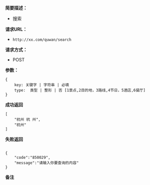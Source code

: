  
**简要描述：** 

- 搜索

**请求URL：** 
- ` http://xx.com/quwan/search `
  
**请求方式：**
- POST 

**参数：** 
```
{
    key: 关键字 | 字符串 | 必填
    type:  类型 | 整形 | 否 [1景点,2目的地，3路线,4节日，5酒店,6餐厅]
} 

```




 **成功返回**
```
[
    "杭州 杭 州",
    "杭州"
]
```

 **失败返回** 

```

{
    "code":"850029",
    "message":"请输入你要查询的内容"
}
```

 **备注** 

